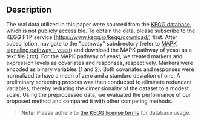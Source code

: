 ## Description 

The real data utilized in this paper were sourced from the [KEGG database](https://www.kegg.jp), which is not publicly accessible. To obtain the data, please subscribe to the KEGG FTP service (https://www.kegg.jp/kegg/download/) first. After subscription, navigate to the "pathway" subdirectory (refer to [MAPK signaling pathway - yeast](https://www.kegg.jp/pathway/sce04011)) and download the MAPK pathway of yeast as a text file (.txt). For the MAPK pathway of yeast, we treated markers and expression levels as covariates and responses, respectively. Markers were encoded as binary variables (1 and 2). Both covariates and responses were normalized to have a mean of zero and a standard deviation of one. A preliminary screening process was then conducted to eliminate redundant variables, thereby reducing the dimensionality of the dataset to a modest scale. Using the preprocessed data, we evaluated the performance of our proposed method and compared it with other competing methods. 

> **Note**: Please adhere to [the KEGG license terms](https://www.pathway.jp/en/licensing.html) for database usage. 